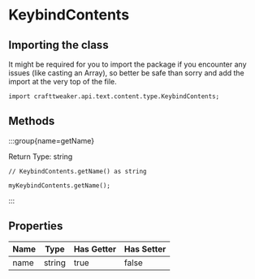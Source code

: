 # KeybindContents

## Importing the class

It might be required for you to import the package if you encounter any issues (like casting an Array), so better be safe than sorry and add the import at the very top of the file.
```zenscript
import crafttweaker.api.text.content.type.KeybindContents;
```


## Methods

:::group{name=getName}

Return Type: string

```zenscript
// KeybindContents.getName() as string

myKeybindContents.getName();
```

:::


## Properties

| Name |  Type  | Has Getter | Has Setter |
|------|--------|------------|------------|
| name | string | true       | false      |

